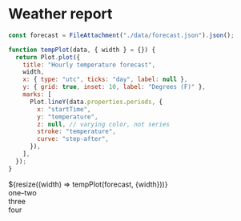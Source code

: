 # Weather report

```js
const forecast = FileAttachment("./data/forecast.json").json();
```

```js
function tempPlot(data, { width } = {}) {
  return Plot.plot({
    title: "Hourly temperature forecast",
    width,
    x: { type: "utc", ticks: "day", label: null },
    y: { grid: true, inset: 10, label: "Degrees (F)" },
    marks: [
      Plot.lineY(data.properties.periods, {
        x: "startTime",
        y: "temperature",
        z: null, // varying color, not series
        stroke: "temperature",
        curve: "step-after",
      }),
    ],
  });
}
```

<div class="grid grid-cols-1">
  <div class="card">${resize((width) => tempPlot(forecast, {width}))}</div>
</div>
<div class="grid grid-cols-2">
  <div class="card grid-colspan-2">one–two</div>
  <div class="card">three</div>
  <div class="card">four</div>
</div>
